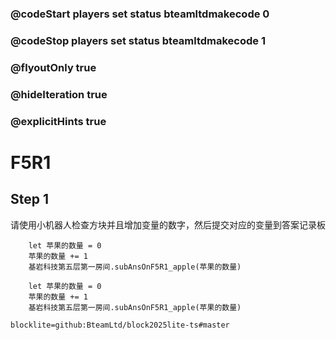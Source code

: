 ### @codeStart players set status bteamltdmakecode 0
### @codeStop players set status bteamltdmakecode 1

### @flyoutOnly true
### @hideIteration true
### @explicitHints true

# F5R1

## Step 1
请使用小机器人检查方块并且增加变量的数字，然后提交对应的变量到答案记录板

```ghost
    let 苹果的数量 = 0
    苹果的数量 += 1
    基岩科技第五层第一房间.subAnsOnF5R1_apple(苹果的数量)
```
```template
    let 苹果的数量 = 0
    苹果的数量 += 1
    基岩科技第五层第一房间.subAnsOnF5R1_apple(苹果的数量)
```

```package
blocklite=github:BteamLtd/block2025lite-ts#master
```
